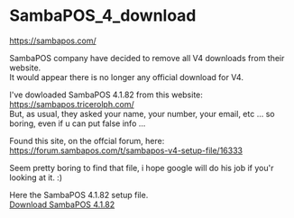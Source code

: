 # SambaPOS_4_download

https://sambapos.com/

SambaPOS company have decided to remove all V4 downloads from their website.  
It would appear there is no longer any official download for V4.

I've dowloaded SambaPOS 4.1.82 from this website: https://sambapos.tricerolph.com/  
But, as usual, they asked your name, your number, your email, etc ...  so boring, even if u can put false info ...

Found this site, on the offcial forum, here:  
https://forum.sambapos.com/t/sambapos-v4-setup-file/16333

Seem pretty boring to find that file, i hope google will do his job if you'r looking at it. :)


Here the SambaPOS 4.1.82 setup file.  
[Download SambaPOS 4.1.82](https://github.com/agadiffe/SambaPOS_4_download/blob/master/SambaSetup4182.exe?raw=true)
